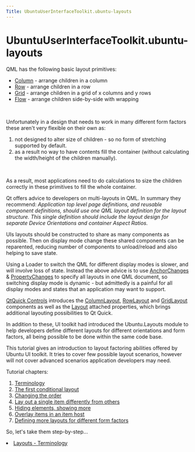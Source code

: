 ```yaml
---
Title: UbuntuUserInterfaceToolkit.ubuntu-layouts
---
```


# UbuntuUserInterfaceToolkit.ubuntu-layouts

<span class="subtitle"></span>
<!-- $$$ubuntu-layouts.html-description -->
<p>QML has the following basic layout primitives:</p>
<ul>
<li><a href="http://doc.qt.io/qt-5/qml-qtquick-column.html">Column</a> - arrange children in a column</li>
<li><a href="http://doc.qt.io/qt-5/qml-qtquick-row.html">Row</a> - arrange children in a row</li>
<li><a href="http://doc.qt.io/qt-5/qml-qtquick-grid.html">Grid</a> - arrange children in a grid of x columns and y rows</li>
<li><a href="http://doc.qt.io/qt-5/qml-qtquick-flow.html">Flow</a> - arrange children side-by-side with wrapping</li>
</ul>
<br>
<p>Unfortunately in a design that needs to work in many different form factors these aren't very flexible on their own as:</p>
<ol class="1">
<li>not designed to alter size of children - so no form of stretching supported by default.</li>
<li>as a result no way to have contents fill the container (without calculating the width/height of the children manually).</li>
</ol>
<br>
<p>As a result, most applications need to do calculations to size the children correctly in these primitives to fill the whole container.</p>
<p>Qt offers advice to developers on multi-layouts in QML. In summary they recommend: <i>Application top level page definitions, and reusable component definitions, should use one QML layout definition for the layout structure. This single definition should include the layout design for separate Device Orientations and container Aspect Ratios.</i></p>
<p>UIs layouts should be constructed to share as many components as possible. Then on display mode change these shared components can be reparented, reducing number of components to unload/reload and also helping to save state.</p>
<p>Using a Loader to switch the QML for different display modes is slower, and will involve loss of state. Instead the above advice is to use <a href="QtQuick.AnchorChanges.md">AnchorChanges</a> &amp; <a href="QtQuick.PropertyChanges.md">PropertyChanges</a> to specify all layouts in one QML document, so switching display mode is dynamic - but admittedly is a painful for all display modes and states that an application may want to support.</p>
<p><a href="http://doc.qt.io/qt-5/qtquicklayouts-index.html">QtQuick Controls</a> introduces the <a href="http://doc.qt.io/qt-5/qml-qtquick-layouts-columnlayout.html">ColumnLayout</a>, <a href="http://doc.qt.io/qt-5/qml-qtquick-layouts-rowlayout.html">RowLayout</a> and <a href="http://doc.qt.io/qt-5/qml-qtquick-layouts-gridlayout.html">GridLayout</a> components as well as the <a href="http://doc.qt.io/qt-5/qml-qtquick-layouts-layout.html">Layout</a> attached properties, which brings additional layouting possibilities to Qt Quick.</p>
<p>In addition to these, UI toolkit had introduced the Ubuntu.Layouts module to help developers define different layouts for different orientations and form factors, all being possible to be done within the same code base.</p>
<p>This tutorial gives an introduction to layout factoring abilities offered by Ubuntu UI toolkit. It tries to cover few possible layout scenarios, however will not cover advanced scenarios application developers may need.</p>
<p>Tutorial chapters:</p>
<ol class="1">
<li><a href="UbuntuUserInterfaceToolkit.ubuntu-layouts1.md">Terminology</a></li>
<li><a href="UbuntuUserInterfaceToolkit.ubuntu-layouts2.md">The first conditional layout</a></li>
<li><a href="UbuntuUserInterfaceToolkit.ubuntu-layouts3.md">Changing the order</a></li>
<li><a href="UbuntuUserInterfaceToolkit.ubuntu-layouts4.md">Lay out a single item differently from others</a></li>
<li><a href="UbuntuUserInterfaceToolkit.ubuntu-layouts5.md">Hiding elements, showing more</a></li>
<li><a href="UbuntuUserInterfaceToolkit.ubuntu-layouts6.md">Overlay items in an item host</a></li>
<li><a href="UbuntuUserInterfaceToolkit.ubuntu-layouts7.md">Defining more layouts for different form factors</a></li>
</ol>
<p>So, let's take them step-by-step..&#x2e;</p>
<!-- @@@ubuntu-layouts.html -->
<p class="naviNextPrevious footerNavi">
<li><a class="nextPage" href="UbuntuUserInterfaceToolkit.ubuntu-layouts1.md">Layouts - Terminology</a></li>
</p>
